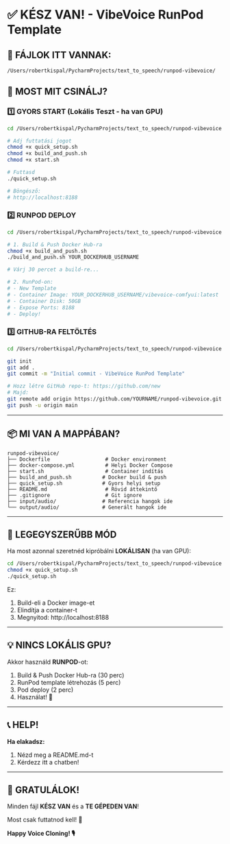 # ✅ KÉSZ VAN! - VibeVoice RunPod Template

## 📍 FÁJLOK ITT VANNAK:

```
/Users/robertkispal/PycharmProjects/text_to_speech/runpod-vibevoice/
```

## 🎯 MOST MIT CSINÁLJ?

### 1️⃣ GYORS START (Lokális Teszt - ha van GPU)

```bash
cd /Users/robertkispal/PycharmProjects/text_to_speech/runpod-vibevoice

# Adj futtatási jogot
chmod +x quick_setup.sh
chmod +x build_and_push.sh
chmod +x start.sh

# Futtasd
./quick_setup.sh

# Böngésző:
# http://localhost:8188
```

### 2️⃣ RUNPOD DEPLOY

```bash
cd /Users/robertkispal/PycharmProjects/text_to_speech/runpod-vibevoice

# 1. Build & Push Docker Hub-ra
chmod +x build_and_push.sh
./build_and_push.sh YOUR_DOCKERHUB_USERNAME

# Várj 30 percet a build-re...

# 2. RunPod-on:
# - New Template
# - Container Image: YOUR_DOCKERHUB_USERNAME/vibevoice-comfyui:latest
# - Container Disk: 50GB
# - Expose Ports: 8188
# - Deploy!
```

### 3️⃣ GITHUB-RA FELTÖLTÉS

```bash
cd /Users/robertkispal/PycharmProjects/text_to_speech/runpod-vibevoice

git init
git add .
git commit -m "Initial commit - VibeVoice RunPod Template"

# Hozz létre GitHub repo-t: https://github.com/new
# Majd:
git remote add origin https://github.com/YOURNAME/runpod-vibevoice.git
git push -u origin main
```

---

## 📦 MI VAN A MAPPÁBAN?

```
runpod-vibevoice/
├── Dockerfile                  # Docker environment
├── docker-compose.yml          # Helyi Docker Compose
├── start.sh                    # Container indítás
├── build_and_push.sh          # Docker build & push
├── quick_setup.sh             # Gyors helyi setup
├── README.md                   # Rövid áttekintő
├── .gitignore                  # Git ignore
├── input/audio/               # Referencia hangok ide
└── output/audio/              # Generált hangok ide
```

---

## 🚀 LEGEGYSZERŰBB MÓD

Ha most azonnal szeretnéd kipróbálni **LOKÁLISAN** (ha van GPU):

```bash
cd /Users/robertkispal/PycharmProjects/text_to_speech/runpod-vibevoice
chmod +x quick_setup.sh
./quick_setup.sh
```

Ez:
1. Build-eli a Docker image-et
2. Elindítja a container-t
3. Megnyitod: http://localhost:8188

---

## 💡 NINCS LOKÁLIS GPU?

Akkor használd **RUNPOD**-ot:

1. Build & Push Docker Hub-ra (30 perc)
2. RunPod template létrehozás (5 perc)
3. Pod deploy (2 perc)
4. Használat! 🎉

---

## 📞 HELP!

**Ha elakadsz:**
1. Nézd meg a README.md-t
2. Kérdezz itt a chatben!

---

## 🎉 GRATULÁLOK!

Minden fájl **KÉSZ VAN** és a **TE GÉPEDEN VAN**!

Most csak futtatnod kell! 🚀

**Happy Voice Cloning! 🎙️**
